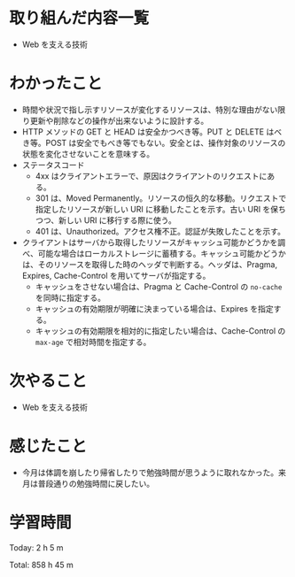 # 取り組んだ内容一覧
- Web を支える技術

# わかったこと
- 時間や状況で指し示すリソースが変化するリソースは、特別な理由がない限り更新や削除などの操作が出来ないように設計する。
- HTTP メソッドの GET と HEAD は安全かつべき等。PUT と DELETE はべき等。POST は安全でもべき等でもない。安全とは、操作対象のリソースの状態を変化させないことを意味する。
- ステータスコード
  - 4xx はクライアントエラーで、原因はクライアントのリクエストにある。
  - 301 は、Moved Permanently。リソースの恒久的な移動。リクエストで指定したリソースが新しい URI に移動したことを示す。古い URI を保ちつつ、新しい URI に移行する際に使う。
  - 401 は、Unauthorized。アクセス権不正。認証が失敗したことを示す。
- クライアントはサーバから取得したリソースがキャッシュ可能かどうかを調べ、可能な場合はローカルストレージに蓄積する。キャッシュ可能かどうかは、そのリソースを取得した時のヘッダで判断する。ヘッダは、Pragma, Expires, Cache-Control を用いてサーバが指定する。
  - キャッシュをさせない場合は、Pragma と Cache-Control の `no-cache` を同時に指定する。
  - キャッシュの有効期限が明確に決まっている場合は、Expires を指定する。
  - キャッシュの有効期限を相対的に指定したい場合は、Cache-Control の `max-age` で相対時間を指定する。

# 次やること
- Web を支える技術

# 感じたこと
- 今月は体調を崩したり帰省したりで勉強時間が思うように取れなかった。来月は普段通りの勉強時間に戻したい。

# 学習時間
Today: 2 h 5 m

Total: 858 h 45 m
